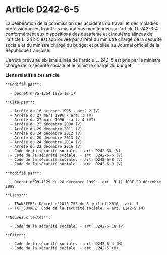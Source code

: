 # Article D242-6-5

La délibération de la commission des accidents du travail et des maladies professionnelles fixant les majorations mentionnées
à l'article D. 242-6-4 conformément aux dispositions des quatrième et cinquième alinéas de l'article L. 242-5 est approuvée
par arrêté du ministre chargé de la sécurité sociale et du ministre chargé du budget et publiée au Journal officiel de la
République française.

L'arrêté prévu au sixième alinéa de l'article L. 242-5 est pris par le ministre chargé de la sécurité sociale et le ministre
chargé du budget.

**Liens relatifs à cet article**

	**Codifié par**:

	  - Décret n°85-1354 1985-12-17

	**Cité par**:

	  - Arrêté du 16 octobre 1995 - art. 2 (V)
	  - Arrêté du 27 mars 1996 - art. 3 (V)
	  - Arrêté du 27 mars 1996 - art. 4 (VT)
	  - Arrêté du 22 décembre 2008 (V)
	  - Arrêté du 29 décembre 2011 (V)
	  - Arrêté du 24 décembre 2012 (V)
	  - Arrêté du 20 décembre 2013 (V)
	  - Arrêté du 24 décembre 2014 (V)
	  - Arrêté du 22 décembre 2016 (V)
	  - Code de la sécurité sociale. - art. D242-33 (V)
	  - Code de la sécurité sociale. - art. D242-6-6 (V)
	  - Code de la sécurité sociale. - art. D242-6-8 (V)
	  - Code de la sécurité sociale. - art. D242-6-9 (V)

	**Modifié par**:

	  - Décret n°99-1129 du 28 décembre 1999 - art. 3 () JORF 29 décembre 1999

	**Liens**:

	  - TRANSFERE: Décret n°2010-753 du 5 juillet 2010 - art. 1
	  - TXT_SOURCE: Code de la sécurité sociale. - art. L242-5 (M)

	**Nouveaux textes**:

	  - Code de la sécurité sociale. - art. D242-6-10 (V)

	**Cite**:

	  - Code de la sécurité sociale. - art. D242-6-4 (M)
	  - Code de la sécurité sociale. - art. L242-5 (M)
